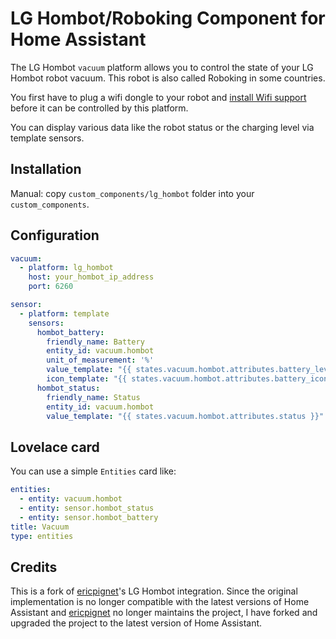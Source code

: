 # LG Hombot/Roboking Component for Home Assistant

The LG Hombot `vacuum` platform allows you to control the state of your LG Hombot robot vacuum.
This robot is also called Roboking in some countries.

You first have to plug a wifi dongle to your robot and [install Wifi support](https://www.roboter-forum.com/index.php?thread/10009-lg-hombot-3-0-wlan-kamera-steuerung-per-weboberfl%C3%A4che/&postID=107354#post107354) before it can be controlled by this platform.

You can display various data like the robot status or the charging level via template sensors.

## Installation

Manual: copy `custom_components/lg_hombot` folder into your `custom_components`.

## Configuration

```yaml
vacuum:
  - platform: lg_hombot
    host: your_hombot_ip_address
    port: 6260

sensor:
  - platform: template
    sensors:
      hombot_battery:
        friendly_name: Battery
        entity_id: vacuum.hombot
        unit_of_measurement: '%'
        value_template: "{{ states.vacuum.hombot.attributes.battery_level }}"
        icon_template: "{{ states.vacuum.hombot.attributes.battery_icon }}"
      hombot_status:
        friendly_name: Status
        entity_id: vacuum.hombot
        value_template: "{{ states.vacuum.hombot.attributes.status }}"
```

## Lovelace card

You can use a simple `Entities` card like:

```yaml
entities:
  - entity: vacuum.hombot
  - entity: sensor.hombot_status
  - entity: sensor.hombot_battery
title: Vacuum
type: entities
```

## Credits

This is a fork of [ericpignet](https://github.com/ericpignet)'s LG Hombot integration. Since the original implementation is no longer compatible with the latest versions of Home Assistant and [ericpignet](https://github.com/ericpignet) no longer maintains the project, I have forked and upgraded the project to the latest version of Home Assistant.